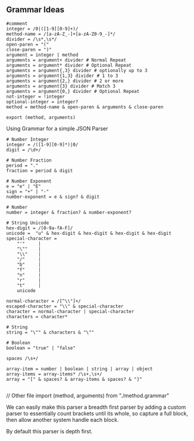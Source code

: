 ## Grammar Ideas
```
#comment
integer = /0|([1-9][0-9]+)/
method-name = /[a-zA-Z_-]+[a-zA-Z0-9_-]*/
divider = /\s*,\s*/
open-paren = "("
close-paren = ")"
argument = integer | method
arguments = argument+ divider # Normal Repeat
arguments = argument* divider # Optional Repeat 
arguments = argument{,3} divider # optionally up to 3 
arguments = argument{1,3} divider # 1 to 3
arguments = argument{2,} divider # 2 or more
arguments = argument{3} divider # Match 3
arguments = argument{0,} divider # Optional Repeat 
not-integer = !integer
optional-integer = integer?
method = method-name & open-paren & arguments & close-paren

export (method, arguments)
```

Using Grammar for a simple JSON Parser
```
# Number Integer
integer = /([1-9][0-9]*)|0/ 
digit = /\d+/

# Number Fraction
period = "."
fraction = period & digit

# Number Exponent
e = "e" | "E"
sign = "+" | "-"
number-exponent = e & sign? & digit

# Number
number = integer & fraction? & number-exponent?

# String Unicode
hex-digit = /[0-9a-fA-F]/
unicode =  "u" & hex-digit & hex-digit & hex-digit & hex-digit
special-character = 
    "'"     | 
    "\""    |  
    "\\"    |
    "/"     | 
    "b"     |
    "f"     | 
    "n"     |
    "r"     | 
    "t"     |
    unicode

normal-character = /[^\\"]+/
escaped-character = "\\" & special-character  
character = normal-character | special-character
characters = character*

# String
string = "\"" & characters & "\""

# Boolean
boolean = "true" | "false"

spaces /\s+/

array-item = number | boolean | string | array | object
array-items = array-items* /\s+,\s+/
array = "[" & spaces? & array-items & spaces? & "]"


```

// Other file
import (method, arguments) from "./method.grammar"



We can easily make this parser a breadth first parser by adding a custom parser to essentially count brackets until its whole, so capture a full block, then allow another system handle each block.

By default this parser is depth first. 
